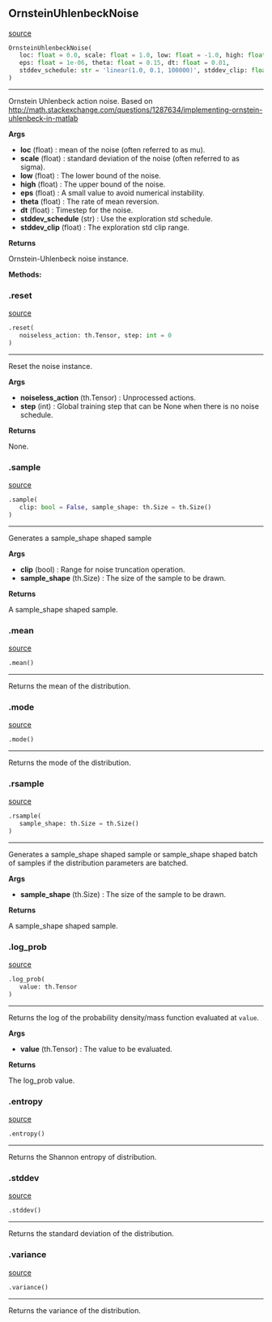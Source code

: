 #


## OrnsteinUhlenbeckNoise
[source](https://github.com/RLE-Foundation/rllte/blob/main/rllte/xplore/distribution/ornstein_uhlenbeck_noise.py/#L34)
```python 
OrnsteinUhlenbeckNoise(
   loc: float = 0.0, scale: float = 1.0, low: float = -1.0, high: float = 1.0,
   eps: float = 1e-06, theta: float = 0.15, dt: float = 0.01,
   stddev_schedule: str = 'linear(1.0, 0.1, 100000)', stddev_clip: float = 0.3
)
```


---
Ornstein Uhlenbeck action noise.
Based on http://math.stackexchange.com/questions/1287634/implementing-ornstein-uhlenbeck-in-matlab


**Args**

* **loc** (float) : mean of the noise (often referred to as mu).
* **scale** (float) : standard deviation of the noise (often referred to as sigma).
* **low** (float) : The lower bound of the noise.
* **high** (float) : The upper bound of the noise.
* **eps** (float) : A small value to avoid numerical instability.
* **theta** (float) : The rate of mean reversion.
* **dt** (float) : Timestep for the noise.
* **stddev_schedule** (str) : Use the exploration std schedule.
* **stddev_clip** (float) : The exploration std clip range.


**Returns**

Ornstein-Uhlenbeck noise instance.


**Methods:**


### .reset
[source](https://github.com/RLE-Foundation/rllte/blob/main/rllte/xplore/distribution/ornstein_uhlenbeck_noise.py/#L80)
```python
.reset(
   noiseless_action: th.Tensor, step: int = 0
)
```

---
Reset the noise instance.


**Args**

* **noiseless_action** (th.Tensor) : Unprocessed actions.
* **step** (int) : Global training step that can be None when there is no noise schedule.


**Returns**

None.

### .sample
[source](https://github.com/RLE-Foundation/rllte/blob/main/rllte/xplore/distribution/ornstein_uhlenbeck_noise.py/#L103)
```python
.sample(
   clip: bool = False, sample_shape: th.Size = th.Size()
)
```

---
Generates a sample_shape shaped sample


**Args**

* **clip** (bool) : Range for noise truncation operation.
* **sample_shape** (th.Size) : The size of the sample to be drawn.


**Returns**

A sample_shape shaped sample.

### .mean
[source](https://github.com/RLE-Foundation/rllte/blob/main/rllte/xplore/distribution/ornstein_uhlenbeck_noise.py/#L138)
```python
.mean()
```

---
Returns the mean of the distribution.

### .mode
[source](https://github.com/RLE-Foundation/rllte/blob/main/rllte/xplore/distribution/ornstein_uhlenbeck_noise.py/#L143)
```python
.mode()
```

---
Returns the mode of the distribution.

### .rsample
[source](https://github.com/RLE-Foundation/rllte/blob/main/rllte/xplore/distribution/ornstein_uhlenbeck_noise.py/#L147)
```python
.rsample(
   sample_shape: th.Size = th.Size()
)
```

---
Generates a sample_shape shaped sample or sample_shape shaped batch of
samples if the distribution parameters are batched.


**Args**

* **sample_shape** (th.Size) : The size of the sample to be drawn.


**Returns**

A sample_shape shaped sample.

### .log_prob
[source](https://github.com/RLE-Foundation/rllte/blob/main/rllte/xplore/distribution/ornstein_uhlenbeck_noise.py/#L159)
```python
.log_prob(
   value: th.Tensor
)
```

---
Returns the log of the probability density/mass function evaluated at `value`.


**Args**

* **value** (th.Tensor) : The value to be evaluated.


**Returns**

The log_prob value.

### .entropy
[source](https://github.com/RLE-Foundation/rllte/blob/main/rllte/xplore/distribution/ornstein_uhlenbeck_noise.py/#L170)
```python
.entropy()
```

---
Returns the Shannon entropy of distribution.

### .stddev
[source](https://github.com/RLE-Foundation/rllte/blob/main/rllte/xplore/distribution/ornstein_uhlenbeck_noise.py/#L175)
```python
.stddev()
```

---
Returns the standard deviation of the distribution.

### .variance
[source](https://github.com/RLE-Foundation/rllte/blob/main/rllte/xplore/distribution/ornstein_uhlenbeck_noise.py/#L180)
```python
.variance()
```

---
Returns the variance of the distribution.
